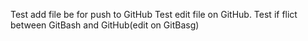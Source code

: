 Test add file be for push to GitHub
Test edit file on GitHub.
Test if flict between GitBash and GitHub(edit on GitBasg)